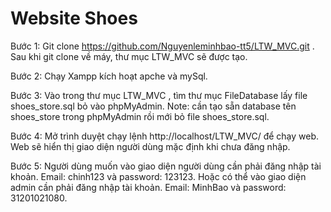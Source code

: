 # Website Shoes
Bước 1: Git clone https://github.com/Nguyenleminhbao-tt5/LTW_MVC.git . Sau khi
git clone về máy, thư mục LTW_MVC sẽ được tạo.

Bước 2: Chạy Xampp kích hoạt apche và mySql.

Bước 3: Vào trong thư mục LTW_MVC , tìm thư mục FileDatabase lấy file shoes_store.sql
bỏ vào phpMyAdmin.
Note: cần tạo sẵn database tên shoes_store trong phpMyAdmin rồi mới bỏ file shoes_store.sql.

Bước 4: Mở trình duyệt chạy lệnh http://localhost/LTW_MVC/ để chạy web. Web sẽ
hiển thị giao diện người dùng mặc định khi chưa đăng nhập.

Bước 5: Người dùng muốn vào giao diện người dùng cần phải đăng nhập tài khoản.
    Email: chinh123 và password: 123123.
Hoặc có thể vào giao diện admin cần phải đăng nhập tài khoản.
    Email: MinhBao và password: 31201021080.

